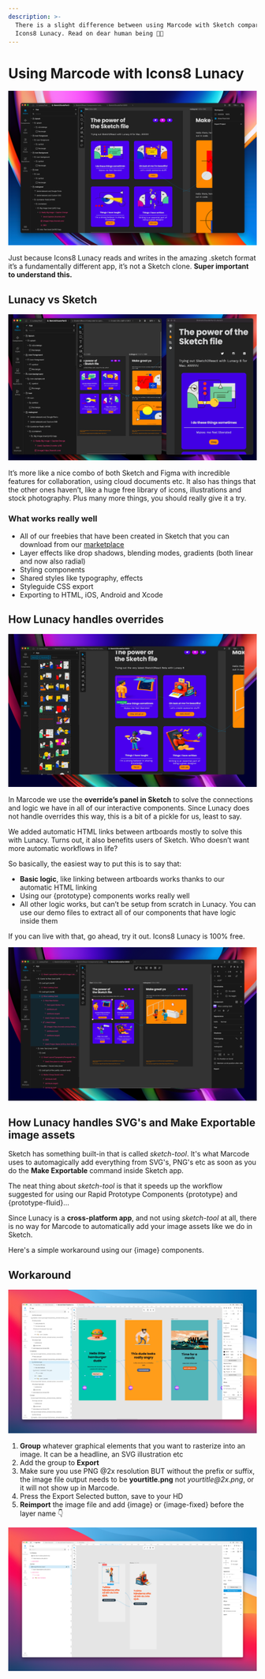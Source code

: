 ```yaml
---
description: >-
  There is a slight difference between using Marcode with Sketch compared to
  Icons8 Lunacy. Read on dear human being 🤖🧡
---
```


# Using Marcode with Icons8 Lunacy

![Icons8 Lunacy is really beautiful!](../.gitbook/assets/lunacy-s2r.png)

Just because Icons8 Lunacy reads and writes in the amazing .sketch format it’s a fundamentally different app, it’s not a Sketch clone. **Super important to understand this.**

## Lunacy vs Sketch

![](<../.gitbook/assets/image (7).png>)

It’s more like a nice combo of both Sketch and Figma with incredible features for collaboration, using cloud documents etc. It also has things that the other ones haven’t, like a huge free library of icons, illustrations and stock photography. Plus many more things, you should really give it a try.

### What works really well

* All of our freebies that have been created in Sketch that you can download from our [marketplace](https://marketplace.sketch2react.io/product-category/freebies/)
* Layer effects like drop shadows, blending modes, gradients (both linear and now also radial)
* Styling components
* Shared styles like typography, effects
* Styleguide CSS export
* Exporting to HTML, iOS, Android and Xcode

## How Lunacy handles overrides

![](<../.gitbook/assets/image (6).png>)

In Marcode we use the **override’s panel in Sketch** to solve the connections and logic we have in all of our interactive components. Since Lunacy does not handle overrides this way, this is a bit of a pickle for us, least to say.

We added automatic HTML links between artboards mostly to solve this with Lunacy. Turns out, it also benefits users of Sketch. Who doesn’t want more automatic workflows in life?

So basically, the easiest way to put this is to say that:

* **Basic logic**, like linking between artboards works thanks to our automatic HTML linking
* Using our {prototype} components works really well
* All other logic works, but can’t be setup from scratch in Lunacy. You can use our demo files to extract all of our components that have logic inside them

If you can live with that, go ahead, try it out. Icons8 Lunacy is 100% free.

![](<../.gitbook/assets/image (5).png>)

## **How Lunacy handles SVG's and Make Exportable image assets**

Sketch has something built-in that is called _sketch-tool_. It's what Marcode uses to automagically add everything from SVG's, PNG's etc as soon as you do the **Make Exportable** command inside Sketch app.

The neat thing about _sketch-tool_ is that it speeds up the workflow suggested for using our Rapid Prototype Components {prototype} and {prototype-fluid}…

Since Lunacy is a **cross-platform app**, and not using _sketch-tool_ at all, there is no way for Marcode to automatically add your image assets like we do in Sketch.&#x20;

Here's a simple workaround using our {image} components.



## Workaround

![In this example we have grouped some text and a nice looking button](<../.gitbook/assets/CleanShot 2022-05-23 at 11.47.15.png>)

1. **Group** whatever graphical elements that you want to rasterize into an image. It can be a headline, an SVG illustration etc
2. Add the group to **Export**
3. Make sure you use PNG @2x resolution BUT without the prefix or suffix, the image file output needs to be **yourtitle.png** not _yourtitle@2x.png_, or it will not show up in Marcode.
4. Press the Export Selected button, save to your HD
5. **Reimport** the image file and add {image} or {image-fixed} before the layer name 👇

![We added {image} to the image layer name](<../.gitbook/assets/CleanShot 2022-05-23 at 11.57.57.png>)

